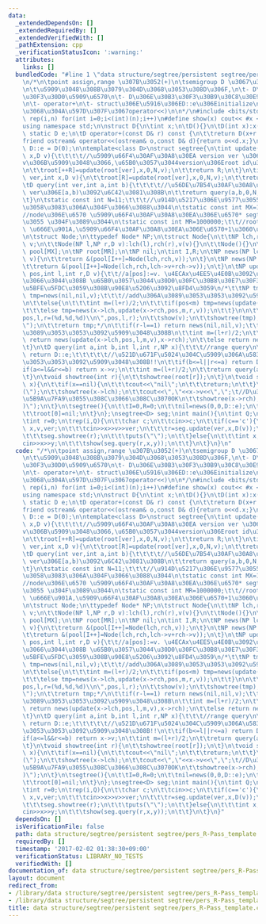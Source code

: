 ```yaml
---
data:
  _extendedDependsOn: []
  _extendedRequiredBy: []
  _extendedVerifiedWith: []
  _pathExtension: cpp
  _verificationStatusIcon: ':warning:'
  attributes:
    links: []
  bundledCode: "#line 1 \"data structure/segtree/persistent segtree/pers_R-Pass_template.cpp\"\
    \n/*\n\tpoint assign,range \u307B\u3052(+)\n\tsemigroup D \u3067\u306Esegtree\n\
    \n\t\u5909\u3048\u308B\u3079\u304D\u3068\u3053\u308D\u306F,\n\t- D\u306E\u30E1\
    \u30F3\u30D0\u5909\u6570\n\t- D\u306E\u30B3\u30F3\u30B9\u30C8\u30E9\u30AF\u30BF\
    \n\t- operator+\n\t- struct\u306E\u5916\u306ED::e\u306Einitialize\n\t- (\u3042\
    \u3068\u304A\u597D\u307F\u3067operator<<)\n\n*/\n#include <bits/stdc++.h>\n#define\
    \ rep(i,n) for(int i=0;i<(int)(n);i++)\n#define show(x) cout<< #x <<\" \"<<x<<endl\n\
    using namespace std;\n\nstruct D{\n\tint x;\n\tD(){}\n\tD(int x):x(x){}\n\tconst\
    \ static D e;\n\tD operator+(const D& r) const {\n\t\treturn D(x+r.x);\n\t}\n\t\
    friend ostream& operator<<(ostream& o,const D& d){return o<<d.x;}\n};\nconst D\
    \ D::e = D(0);\n\ntemplate<class D>\nstruct segtree{\n\tint update(int ver,int\
    \ x,D v){\t\t\t\t//\u5909\u66F4\u30AF\u30A8\u30EA version ver \u306Ea[x]\u3092\
    v\u306B\u5909\u3048\u3066,\u65B0\u3057\u3044version\u306Eroot id\u3092\u8FD4\u3059\
    \n\t\troot[++R]=update(root[ver],x,0,N,v);\n\t\treturn R;\n\t}\n\tint update_(int\
    \ ver,int x,D v){\n\t\troot[R]=update(root[ver],x,0,N,v);\n\t\treturn R;\n\t}\n\
    \tD query(int ver,int a,int b){\t\t\t\t//\u56DE\u7B54\u30AF\u30A8\u30EA version\
    \ ver\u306E[a,b)\u3092\u6C42\u3081\u308B\n\t\treturn query(a,b,0,N,root[ver]);\n\
    \t}\n\tstatic const int N=11;\t\t\t//\u914D\u5217\u306E\u9577\u3055,2\u30D9\u30AD\
    \u3058\u3083\u306A\u304F\u3066\u3088\u3044\n\tstatic const int MX=1000000;\t\t\
    //node\u306E\u6570 \u5909\u66F4\u30AF\u30A8\u30EA\u306E\u6570* segtree\u306E\u6DF1\
    \u3055 \u304F\u3089\u3044\n\tstatic const int MR=1000000;\t\t//root\u306E\u6570\
    \ \u666E\u901A,\u5909\u66F4\u30AF\u30A8\u30EA\u306E\u6570+1\u3060\u3068\u601D\u3046\
    \n\tstruct Node;\n\ttypedef Node* NP;\n\tstruct Node{\n\t\tNP lch,rch;\n\t\tD\
    \ v;\n\t\tNode(NP l,NP r,D v):lch(l),rch(r),v(v){}\n\t\tNode(){}\n\t};\n\tNode\
    \ pool[MX];\n\tNP root[MR];\n\tNP nil;\n\tint I,R;\n\tNP news(NP lch,NP rch,D\
    \ v){\n\t\treturn &(pool[I++]=Node(lch,rch,v));\n\t}\n\tNP news(NP lch,NP rch){\n\
    \t\treturn &(pool[I++]=Node(lch,rch,lch->v+rch->v));\n\t}\n\tNP update(NP x,int\
    \ pos,int l,int r,D v){\t\t//a[pos]:=v. \u4ECAx\u4EE5\u4E0B\u3092\u51E6\u7406\u3057\
    \u3066\u3044\u308B \u65B0\u3057\u3044\u30D0\u30FC\u30B8\u30E7\u30F3\u306Ex\u306B\
    \u5BFE\u5FDC\u3059\u308B\u90E8\u5206\u3092\u8FD4\u3059\n/*\t\tNP tmp;\n\t\tif(r-l==1)\
    \ tmp=news(nil,nil,v);\t\t\t//add\u306A\u3089\u3053\u3053\u3092\u5909\u3048\u308B\
    \n\t\telse{\n\t\t\tint m=(l+r)/2;\n\t\t\tif(pos<m) tmp=news(update(x->lch,pos,l,m,v),x->rch);\n\
    \t\t\telse tmp=news(x->lch,update(x->rch,pos,m,r,v));\n\t\t}\n\n\t\tprintf(\"\
    pos,l,r=(%d,%d,%d)\\n\",pos,l,r);\n\t\tshow(v);\n\t\tshowtree(tmp);\n\t\tputs(\"\
    \");\n\t\treturn tmp;*/\n\t\tif(r-l==1) return news(nil,nil,v);\t\t\t//add\u306A\
    \u3089\u3053\u3053\u3092\u5909\u3048\u308B\n\t\tint m=(l+r)/2;\n\t\tif(pos<m)\
    \ return news(update(x->lch,pos,l,m,v),x->rch);\n\t\telse return news(x->lch,update(x->rch,pos,m,r,v));\n\
    \t}\n\tD query(int a,int b,int l,int r,NP x){\t\t\t//range query\n\t\tif(x==nil)\
    \ return D::e;\t\t\t\t\t//\u521D\u671F\u5024\u304C\u5909\u306A\u5834\u5408\u306F\
    \u3053\u3053\u3092\u5909\u3048\u308B!!\n\t\tif(b<=l||r<=a) return D::e;\n\t\t\
    if(a<=l&&r<=b) return x->v;\n\t\tint m=(l+r)/2;\n\t\treturn query(a,b,l,m,x->lch)+query(a,b,m,r,x->rch);\n\
    \t}\n\tvoid showtree(int r){\n\t\tshowtree(root[r]);\n\t}\n\tvoid showtree(NP\
    \ x){\n\t\tif(x==nil){\n\t\t\tcout<<\"nil\";\n\t\t\treturn;\n\t\t}\n\t\tprintf(\"\
    (\");\n\t\tshowtree(x->lch);\n\t\tcout<<\",\"<<x->v<<\",\";\t//D\u306B<<\u304C\
    \u5B9A\u7FA9\u3055\u308C\u3066\u308C\u3070OK\n\t\tshowtree(x->rch);\n\t\tprintf(\"\
    )\");\n\t}\n\tsegtree(){\n\t\tI=0,R=0;\n\t\tnil=news(0,0,D::e);\n\t\tnil->lch=nil,nil->rch=nil;\n\
    \t\troot[0]=nil;\n\t}\n};\nsegtree<D> seg;\nint main(){\n\tint Q;\n\tcin>>Q;\n\
    \tint r=0;\n\trep(i,Q){\n\t\tchar c;\n\t\tcin>>c;\n\t\tif(c=='c'){\n\t\t\tint\
    \ x,v,ver;\n\t\t\tcin>>x>>v>>ver;\n\t\t\tr=seg.update(ver,x,D(v));\n\t\t\tshow(r);\n\
    \t\t\tseg.showtree(r);\n\t\t\tputs(\"\");\n\t\t}else{\n\t\t\tint x,y;\n\t\t\t\
    cin>>x>>y;\n\t\t\tshow(seg.query(r,x,y));\n\t\t}\n\t}\n}\n"
  code: "/*\n\tpoint assign,range \u307B\u3052(+)\n\tsemigroup D \u3067\u306Esegtree\n\
    \n\t\u5909\u3048\u308B\u3079\u304D\u3068\u3053\u308D\u306F,\n\t- D\u306E\u30E1\
    \u30F3\u30D0\u5909\u6570\n\t- D\u306E\u30B3\u30F3\u30B9\u30C8\u30E9\u30AF\u30BF\
    \n\t- operator+\n\t- struct\u306E\u5916\u306ED::e\u306Einitialize\n\t- (\u3042\
    \u3068\u304A\u597D\u307F\u3067operator<<)\n\n*/\n#include <bits/stdc++.h>\n#define\
    \ rep(i,n) for(int i=0;i<(int)(n);i++)\n#define show(x) cout<< #x <<\" \"<<x<<endl\n\
    using namespace std;\n\nstruct D{\n\tint x;\n\tD(){}\n\tD(int x):x(x){}\n\tconst\
    \ static D e;\n\tD operator+(const D& r) const {\n\t\treturn D(x+r.x);\n\t}\n\t\
    friend ostream& operator<<(ostream& o,const D& d){return o<<d.x;}\n};\nconst D\
    \ D::e = D(0);\n\ntemplate<class D>\nstruct segtree{\n\tint update(int ver,int\
    \ x,D v){\t\t\t\t//\u5909\u66F4\u30AF\u30A8\u30EA version ver \u306Ea[x]\u3092\
    v\u306B\u5909\u3048\u3066,\u65B0\u3057\u3044version\u306Eroot id\u3092\u8FD4\u3059\
    \n\t\troot[++R]=update(root[ver],x,0,N,v);\n\t\treturn R;\n\t}\n\tint update_(int\
    \ ver,int x,D v){\n\t\troot[R]=update(root[ver],x,0,N,v);\n\t\treturn R;\n\t}\n\
    \tD query(int ver,int a,int b){\t\t\t\t//\u56DE\u7B54\u30AF\u30A8\u30EA version\
    \ ver\u306E[a,b)\u3092\u6C42\u3081\u308B\n\t\treturn query(a,b,0,N,root[ver]);\n\
    \t}\n\tstatic const int N=11;\t\t\t//\u914D\u5217\u306E\u9577\u3055,2\u30D9\u30AD\
    \u3058\u3083\u306A\u304F\u3066\u3088\u3044\n\tstatic const int MX=1000000;\t\t\
    //node\u306E\u6570 \u5909\u66F4\u30AF\u30A8\u30EA\u306E\u6570* segtree\u306E\u6DF1\
    \u3055 \u304F\u3089\u3044\n\tstatic const int MR=1000000;\t\t//root\u306E\u6570\
    \ \u666E\u901A,\u5909\u66F4\u30AF\u30A8\u30EA\u306E\u6570+1\u3060\u3068\u601D\u3046\
    \n\tstruct Node;\n\ttypedef Node* NP;\n\tstruct Node{\n\t\tNP lch,rch;\n\t\tD\
    \ v;\n\t\tNode(NP l,NP r,D v):lch(l),rch(r),v(v){}\n\t\tNode(){}\n\t};\n\tNode\
    \ pool[MX];\n\tNP root[MR];\n\tNP nil;\n\tint I,R;\n\tNP news(NP lch,NP rch,D\
    \ v){\n\t\treturn &(pool[I++]=Node(lch,rch,v));\n\t}\n\tNP news(NP lch,NP rch){\n\
    \t\treturn &(pool[I++]=Node(lch,rch,lch->v+rch->v));\n\t}\n\tNP update(NP x,int\
    \ pos,int l,int r,D v){\t\t//a[pos]:=v. \u4ECAx\u4EE5\u4E0B\u3092\u51E6\u7406\u3057\
    \u3066\u3044\u308B \u65B0\u3057\u3044\u30D0\u30FC\u30B8\u30E7\u30F3\u306Ex\u306B\
    \u5BFE\u5FDC\u3059\u308B\u90E8\u5206\u3092\u8FD4\u3059\n/*\t\tNP tmp;\n\t\tif(r-l==1)\
    \ tmp=news(nil,nil,v);\t\t\t//add\u306A\u3089\u3053\u3053\u3092\u5909\u3048\u308B\
    \n\t\telse{\n\t\t\tint m=(l+r)/2;\n\t\t\tif(pos<m) tmp=news(update(x->lch,pos,l,m,v),x->rch);\n\
    \t\t\telse tmp=news(x->lch,update(x->rch,pos,m,r,v));\n\t\t}\n\n\t\tprintf(\"\
    pos,l,r=(%d,%d,%d)\\n\",pos,l,r);\n\t\tshow(v);\n\t\tshowtree(tmp);\n\t\tputs(\"\
    \");\n\t\treturn tmp;*/\n\t\tif(r-l==1) return news(nil,nil,v);\t\t\t//add\u306A\
    \u3089\u3053\u3053\u3092\u5909\u3048\u308B\n\t\tint m=(l+r)/2;\n\t\tif(pos<m)\
    \ return news(update(x->lch,pos,l,m,v),x->rch);\n\t\telse return news(x->lch,update(x->rch,pos,m,r,v));\n\
    \t}\n\tD query(int a,int b,int l,int r,NP x){\t\t\t//range query\n\t\tif(x==nil)\
    \ return D::e;\t\t\t\t\t//\u521D\u671F\u5024\u304C\u5909\u306A\u5834\u5408\u306F\
    \u3053\u3053\u3092\u5909\u3048\u308B!!\n\t\tif(b<=l||r<=a) return D::e;\n\t\t\
    if(a<=l&&r<=b) return x->v;\n\t\tint m=(l+r)/2;\n\t\treturn query(a,b,l,m,x->lch)+query(a,b,m,r,x->rch);\n\
    \t}\n\tvoid showtree(int r){\n\t\tshowtree(root[r]);\n\t}\n\tvoid showtree(NP\
    \ x){\n\t\tif(x==nil){\n\t\t\tcout<<\"nil\";\n\t\t\treturn;\n\t\t}\n\t\tprintf(\"\
    (\");\n\t\tshowtree(x->lch);\n\t\tcout<<\",\"<<x->v<<\",\";\t//D\u306B<<\u304C\
    \u5B9A\u7FA9\u3055\u308C\u3066\u308C\u3070OK\n\t\tshowtree(x->rch);\n\t\tprintf(\"\
    )\");\n\t}\n\tsegtree(){\n\t\tI=0,R=0;\n\t\tnil=news(0,0,D::e);\n\t\tnil->lch=nil,nil->rch=nil;\n\
    \t\troot[0]=nil;\n\t}\n};\nsegtree<D> seg;\nint main(){\n\tint Q;\n\tcin>>Q;\n\
    \tint r=0;\n\trep(i,Q){\n\t\tchar c;\n\t\tcin>>c;\n\t\tif(c=='c'){\n\t\t\tint\
    \ x,v,ver;\n\t\t\tcin>>x>>v>>ver;\n\t\t\tr=seg.update(ver,x,D(v));\n\t\t\tshow(r);\n\
    \t\t\tseg.showtree(r);\n\t\t\tputs(\"\");\n\t\t}else{\n\t\t\tint x,y;\n\t\t\t\
    cin>>x>>y;\n\t\t\tshow(seg.query(r,x,y));\n\t\t}\n\t}\n}"
  dependsOn: []
  isVerificationFile: false
  path: data structure/segtree/persistent segtree/pers_R-Pass_template.cpp
  requiredBy: []
  timestamp: '2017-02-02 01:38:30+09:00'
  verificationStatus: LIBRARY_NO_TESTS
  verifiedWith: []
documentation_of: data structure/segtree/persistent segtree/pers_R-Pass_template.cpp
layout: document
redirect_from:
- /library/data structure/segtree/persistent segtree/pers_R-Pass_template.cpp
- /library/data structure/segtree/persistent segtree/pers_R-Pass_template.cpp.html
title: data structure/segtree/persistent segtree/pers_R-Pass_template.cpp
---
```

